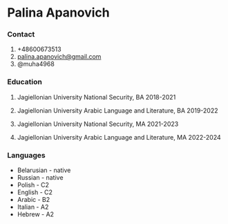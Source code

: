# Palina Apanovich

### Contact
1. +48600673513
2. palina.apanovich@gmail.com
3. @muha4968

### Education
1. Jagiellonian University National Security, BA 2018-2021

2. Jagiellonian University Arabic Language and Literature, BA 2019-2022

3. Jagiellonian University National Security, MA 2021-2023

4. Jagiellonian University Arabic Language and Literature, MA 2022-2024

### Languages
* Belarusian - native
* Russian - native
* Polish - C2
* English - C2
* Arabic - B2
* Italian - A2
* Hebrew - A2